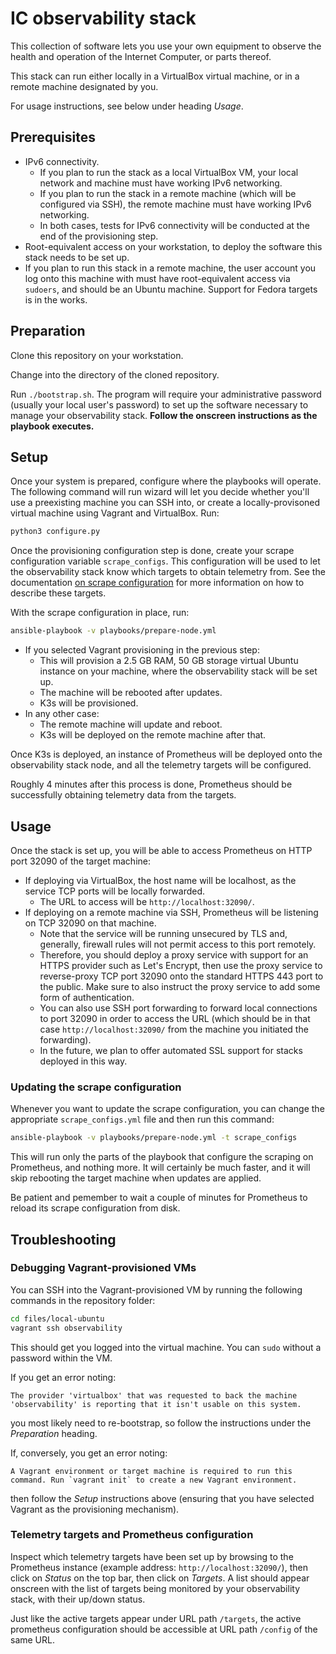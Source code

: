 # IC observability stack

This collection of software lets you use your own equipment to observe the
health and operation of the Internet Computer, or parts thereof.

This stack can run either locally in a VirtualBox virtual machine, or in
a remote machine designated by you.

For usage instructions, see below under heading *Usage*.

## Prerequisites

* IPv6 connectivity.
  * If you plan to run the stack as a local VirtualBox VM, your local
    network and machine must have working IPv6 networking.
  * If you plan to run the stack in a remote machine (which will be
    configured via SSH), the remote machine must have working IPv6
    networking.
  * In both cases, tests for IPv6 connectivity will be conducted at
    the end of the provisioning step.
* Root-equivalent access on your workstation, to deploy the software
  this stack needs to be set up.
* If you plan to run this stack in a remote machine, the user account
  you log onto this machine with must have root-equivalent access via
  `sudoers`, and should be an Ubuntu machine.  Support for Fedora
  targets is in the works.

## Preparation

Clone this repository on your workstation.

Change into the directory of the cloned repository.

Run `./bootstrap.sh`.  The program will require your administrative password
(usually your local user's password) to set up the software necessary to
manage your observability stack.  **Follow the onscreen instructions as
the playbook executes.**

## Setup

Once your system is prepared, configure where the playbooks will operate.
The following command will run wizard will let you decide whether you'll
use a preexisting machine you can SSH into, or create a locally-provisoned
virtual machine using Vagrant and VirtualBox.  Run:

```sh
python3 configure.py
```

Once the provisioning configuration step is done, create your scrape
configuration variable `scrape_configs`.  This configuration will be used
to let the observability stack know which targets to obtain telemetry from.
See the documentation [on scrape configuration](doc/scrape-configs.md) for
more information on how to describe these targets.

With the scrape configuration in place, run:

```sh
ansible-playbook -v playbooks/prepare-node.yml
```

* If you selected Vagrant provisioning in the previous step:
  * This will provision a 2.5 GB RAM, 50 GB storage virtual Ubuntu instance on
    your machine, where the observability stack will be set up.
  * The machine will be rebooted after updates.
  * K3s will be provisioned.
* In any other case:
  * The remote machine will update and reboot.
  * K3s will be deployed on the remote machine after that.

Once K3s is deployed, an instance of Prometheus will be deployed onto
the observability stack node, and all the telemetry targets will be
configured.

Roughly 4 minutes after this process is done, Prometheus should be
successfully obtaining telemetry data from the targets.

## Usage

Once the stack is set up, you will be able to access Prometheus on HTTP
port 32090 of the target machine:

* If deploying via VirtualBox, the host name will be localhost, as the
  service TCP ports will be locally forwarded.
  * The URL to access will be `http://localhost:32090/`.
* If deploying on a remote machine via SSH, Prometheus will be listening
  on TCP 32090 on that machine.
  * Note that the service will be running unsecured by TLS and,
    generally, firewall rules will not permit access to this port
    remotely.
  * Therefore, you should deploy a proxy service with support for an
    HTTPS provider such as Let's Encrypt, then use the proxy service
    to reverse-proxy TCP port 32090 onto the standard HTTPS 443 port
    to the public.  Make sure to also instruct the proxy service to
    add some form of authentication.
  * You can also use SSH port forwarding to forward local connections
    to port 32090 in order to access the URL (which should be in that
    case `http://localhost:32090/` from the machine you initiated the
    forwarding).
  * In the future, we plan to offer automated SSL support for stacks
    deployed in this way.

### Updating the scrape configuration

Whenever you want to update the scrape configuration, you can change
the appropriate `scrape_configs.yml` file and then run this command:

```sh
ansible-playbook -v playbooks/prepare-node.yml -t scrape_configs
```

This will run only the parts of the playbook that configure the
scraping on Prometheus, and nothing more.  It will certainly be much
faster, and it will skip rebooting the target machine when updates
are applied.

Be patient and pemember to wait a couple of minutes for Prometheus
to reload its scrape configuration from disk.

## Troubleshooting

### Debugging Vagrant-provisioned VMs

You can SSH into the Vagrant-provisioned VM by running the following
commands in the repository folder:

```sh
cd files/local-ubuntu
vagrant ssh observability
```

This should get you logged into the virtual machine.  You can `sudo`
without a password within the VM.

If you get an error noting:

```
The provider 'virtualbox' that was requested to back the machine
'observability' is reporting that it isn't usable on this system.
```

you most likely need to re-bootstrap, so follow the instructions
under the *Preparation* heading.

If, conversely, you get an error noting:

```
A Vagrant environment or target machine is required to run this
command. Run `vagrant init` to create a new Vagrant environment.
```

then follow the *Setup* instructions above (ensuring that you
have selected Vagrant as the provisioning mechanism).

### Telemetry targets and Prometheus configuration

Inspect which telemetry targets have been set up by browsing to the
Prometheus instance (example address: `http://localhost:32090/`), then
click on *Status* on the top bar, then click on *Targets*.  A list
should appear onscreen with the list of targets being monitored by
your observability stack, with their up/down status.

Just like the active targets appear under URL path `/targets`, the
active prometheus configuration should be accessible at URL path
`/config` of the same URL.
